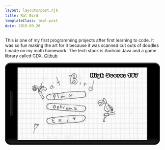 ```yaml
---
layout: layouts/post.njk
title: Rat Bird
templateClass: tmpl-post
date: 2015-09-26
---
```


This is one of my first programming projects after first learning to code. It was so fun making the art for it because it was scanned cut outs of doodles I made on my math homework. The tech stack is Android Java and a game library called GDX. 
[Github](https://github.com/hotsoupisgood/RatBird-GDX)  

![Picture of my old game ratbird](https://raw.githubusercontent.com/hotsoupisgood/RatBird-GDX/master/screenShots/home.png)
